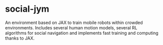 # social-jym
An environment based on JAX to train mobile robots within crowded environments. Includes several human motion models, several RL algorithms for social navigation and implements fast training and computing thanks to JAX.
